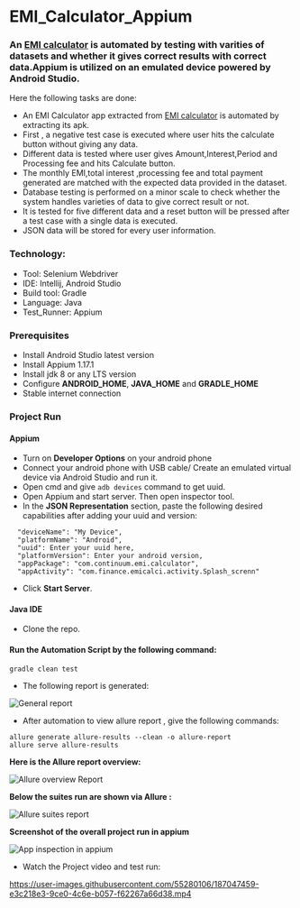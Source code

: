 # EMI_Calculator_Appium
### An [EMI calculator](https://play.google.com/store/apps/details?id=com.continuum.emi.calculator) is automated by testing with varities of datasets and whether it gives correct results with correct data.Appium is utilized on an emulated device powered by Android Studio.
Here the following tasks are done:
- An EMI Calculator app extracted from [EMI calculator](https://play.google.com/store/apps/details?id=com.continuum.emi.calculator) is automated by extracting its apk.
- First , a negative test case is executed where user hits the calculate button without giving any data.
- Different data is tested where user gives Amount,Interest,Period and Processing fee and hits Calculate button.
- The monthly EMI,total interest ,processing fee and total payment generated are matched with the expected data provided in the dataset.
- Database testing is performed on a minor scale to check whether the system handles varieties of data to give correct result or not.
- It is tested for five different data and a reset button will be pressed after a test case with a single data is executed.
- JSON data will be stored for every user information.

### Technology: </br>
- Tool: Selenium Webdriver
- IDE: Intellij, Android Studio
- Build tool: Gradle
- Language: Java
- Test_Runner: Appium

### Prerequisites</br>
- Install Android Studio latest version
- Install Appium 1.17.1
- Install jdk 8 or any LTS version
- Configure **ANDROID_HOME**, **JAVA_HOME** and **GRADLE_HOME**
- Stable internet connection

### Project Run

#### Appium
- Turn on **Developer Options** on your android phone
- Connect your android phone with USB cable/ Create an emulated virtual device via Android Studio and run it.
- Open cmd and give ```adb devices``` command to get uuid.
- Open Appium and start server. Then open inspector tool.
- In the **JSON Representation** section, paste the following desired capabilities after adding your uuid and version:

```
  "deviceName": "My Device",
  "platformName": "Android",
  "uuid": Enter your uuid here,
  "platformVersion": Enter your android version,
  "appPackage": "com.continuum.emi.calculator",
  "appActivity": "com.finance.emicalci.activity.Splash_screnn"

```
- Click **Start Server**.

#### Java IDE

- Clone the repo.

#### Run the Automation Script by the following command:
 ```
 gradle clean test 
 ```
- The following report is generated:

![General report](https://user-images.githubusercontent.com/55280106/187047149-65194a11-82cf-4e13-9a8a-fdffe18de71b.png)

- After automation to view allure report , give the following commands:
 ```
allure generate allure-results --clean -o allure-report
allure serve allure-results
 ```
**Here is the Allure report overview:**

![Allure overview Report](https://user-images.githubusercontent.com/55280106/187047168-1415dcd1-f595-4539-b603-58fd45537bc1.png)

**Below the suites run are shown via Allure :**

![Allure suites report](https://user-images.githubusercontent.com/55280106/187047185-8e3573f4-9fd9-4f41-99c3-b0a988572f7c.png)

**Screenshot of the overall project run in appium**

![App inspection in appium](https://user-images.githubusercontent.com/55280106/187047271-6294584c-4dcf-4616-ad88-7ff3ee3dfb64.png)

- Watch the Project video and test run:

https://user-images.githubusercontent.com/55280106/187047459-e3c218e3-9ce0-4c6e-b057-f62267a66d38.mp4

